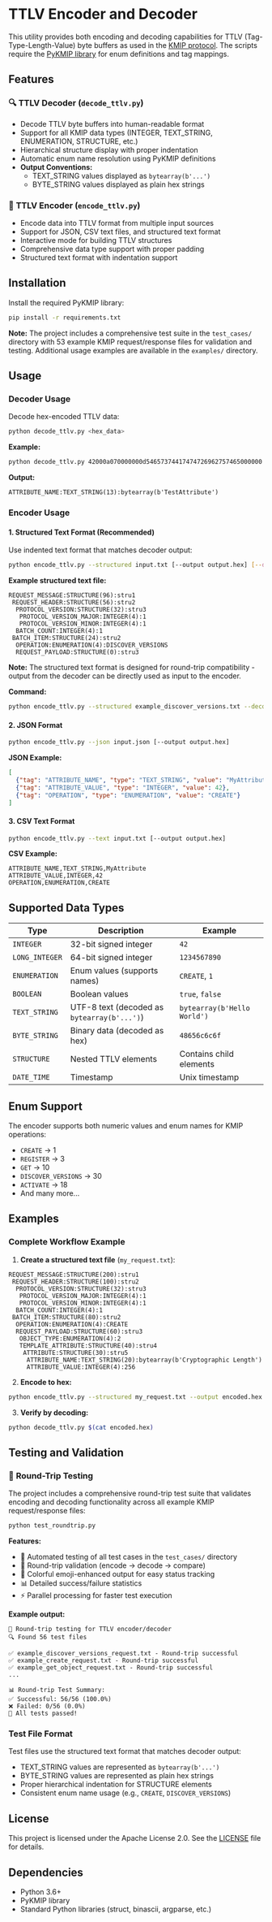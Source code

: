 # TTLV Encoder and Decoder

This utility provides both encoding and decoding capabilities for TTLV (Tag-Type-Length-Value) byte buffers as used in the [KMIP protocol](https://docs.oasis-open.org/kmip/kmip-spec/v2.1/csd01/kmip-spec-v2.1-csd01.html). The scripts require the [PyKMIP library](https://github.com/OpenKMIP/PyKMIP) for enum definitions and tag mappings.

## Features

### 🔍 **TTLV Decoder** (`decode_ttlv.py`)
- Decode TTLV byte buffers into human-readable format
- Support for all KMIP data types (INTEGER, TEXT_STRING, ENUMERATION, STRUCTURE, etc.)
- Hierarchical structure display with proper indentation
- Automatic enum name resolution using PyKMIP definitions
- **Output Conventions:**
  - TEXT_STRING values displayed as `bytearray(b'...')`
  - BYTE_STRING values displayed as plain hex strings

### 🔧 **TTLV Encoder** (`encode_ttlv.py`)
- Encode data into TTLV format from multiple input sources
- Support for JSON, CSV text files, and structured text format
- Interactive mode for building TTLV structures
- Comprehensive data type support with proper padding
- Structured text format with indentation support

## Installation

Install the required PyKMIP library:
```bash
pip install -r requirements.txt
```

**Note:** The project includes a comprehensive test suite in the `test_cases/` directory with 53 example KMIP request/response files for validation and testing. Additional usage examples are available in the `examples/` directory.

## Usage

### Decoder Usage

Decode hex-encoded TTLV data:
```bash
python decode_ttlv.py <hex_data>
```

**Example:**
```bash
python decode_ttlv.py 42000a070000000d54657374417474726962757465000000
```

**Output:**
```
ATTRIBUTE_NAME:TEXT_STRING(13):bytearray(b'TestAttribute')
```

### Encoder Usage

#### 1. **Structured Text Format** (Recommended)
Use indented text format that matches decoder output:

```bash
python encode_ttlv.py --structured input.txt [--output output.hex] [--decode]
```

**Example structured text file:**
```
REQUEST_MESSAGE:STRUCTURE(96):stru1
 REQUEST_HEADER:STRUCTURE(56):stru2
  PROTOCOL_VERSION:STRUCTURE(32):stru3
   PROTOCOL_VERSION_MAJOR:INTEGER(4):1
   PROTOCOL_VERSION_MINOR:INTEGER(4):1
  BATCH_COUNT:INTEGER(4):1
 BATCH_ITEM:STRUCTURE(24):stru2
  OPERATION:ENUMERATION(4):DISCOVER_VERSIONS
  REQUEST_PAYLOAD:STRUCTURE(0):stru3
```

**Note:** The structured text format is designed for round-trip compatibility - output from the decoder can be directly used as input to the encoder.

**Command:**
```bash
python encode_ttlv.py --structured example_discover_versions.txt --decode
```

#### 2. **JSON Format**
```bash
python encode_ttlv.py --json input.json [--output output.hex]
```

**JSON Example:**
```json
[
  {"tag": "ATTRIBUTE_NAME", "type": "TEXT_STRING", "value": "MyAttribute"},
  {"tag": "ATTRIBUTE_VALUE", "type": "INTEGER", "value": 42},
  {"tag": "OPERATION", "type": "ENUMERATION", "value": "CREATE"}
]
```

#### 3. **CSV Text Format**
```bash
python encode_ttlv.py --text input.txt [--output output.hex]
```

**CSV Example:**
```
ATTRIBUTE_NAME,TEXT_STRING,MyAttribute
ATTRIBUTE_VALUE,INTEGER,42
OPERATION,ENUMERATION,CREATE
```

## Supported Data Types

| Type | Description | Example |
|------|-------------|---------|
| `INTEGER` | 32-bit signed integer | `42` |
| `LONG_INTEGER` | 64-bit signed integer | `1234567890` |
| `ENUMERATION` | Enum values (supports names) | `CREATE`, `1` |
| `BOOLEAN` | Boolean values | `true`, `false` |
| `TEXT_STRING` | UTF-8 text (decoded as `bytearray(b'...')`) | `bytearray(b'Hello World')` |
| `BYTE_STRING` | Binary data (decoded as hex) | `48656c6c6f` |
| `STRUCTURE` | Nested TTLV elements | Contains child elements |
| `DATE_TIME` | Timestamp | Unix timestamp |

## Enum Support

The encoder supports both numeric values and enum names for KMIP operations:

- `CREATE` → 1
- `REGISTER` → 3
- `GET` → 10
- `DISCOVER_VERSIONS` → 30
- `ACTIVATE` → 18
- And many more...

## Examples

### Complete Workflow Example

1. **Create a structured text file** (`my_request.txt`):
```
REQUEST_MESSAGE:STRUCTURE(200):stru1
 REQUEST_HEADER:STRUCTURE(100):stru2
  PROTOCOL_VERSION:STRUCTURE(32):stru3
   PROTOCOL_VERSION_MAJOR:INTEGER(4):1
   PROTOCOL_VERSION_MINOR:INTEGER(4):1
  BATCH_COUNT:INTEGER(4):1
 BATCH_ITEM:STRUCTURE(80):stru2
  OPERATION:ENUMERATION(4):CREATE
  REQUEST_PAYLOAD:STRUCTURE(60):stru3
   OBJECT_TYPE:ENUMERATION(4):2
   TEMPLATE_ATTRIBUTE:STRUCTURE(40):stru4
    ATTRIBUTE:STRUCTURE(30):stru5
     ATTRIBUTE_NAME:TEXT_STRING(20):bytearray(b'Cryptographic Length')
     ATTRIBUTE_VALUE:INTEGER(4):256
```

2. **Encode to hex:**
```bash
python encode_ttlv.py --structured my_request.txt --output encoded.hex
```

3. **Verify by decoding:**
```bash
python decode_ttlv.py $(cat encoded.hex)
```

## Testing and Validation

### 🧪 **Round-Trip Testing**

The project includes a comprehensive round-trip test suite that validates encoding and decoding functionality across all example KMIP request/response files:

```bash
python test_roundtrip.py
```

**Features:**
- 🎯 Automated testing of all test cases in the `test_cases/` directory
- 🔄 Round-trip validation (encode → decode → compare)
- 🎨 Colorful emoji-enhanced output for easy status tracking
- 📊 Detailed success/failure statistics
- ⚡ Parallel processing for faster test execution

**Example output:**
```
🧪 Round-trip testing for TTLV encoder/decoder
🔍 Found 56 test files

✅ example_discover_versions_request.txt - Round-trip successful
✅ example_create_request.txt - Round-trip successful
✅ example_get_object_request.txt - Round-trip successful
...

📊 Round-trip Test Summary:
✅ Successful: 56/56 (100.0%)
❌ Failed: 0/56 (0.0%)
🎉 All tests passed!
```

### **Test File Format**

Test files use the structured text format that matches decoder output:
- TEXT_STRING values are represented as `bytearray(b'...')`
- BYTE_STRING values are represented as plain hex strings
- Proper hierarchical indentation for STRUCTURE elements
- Consistent enum name usage (e.g., `CREATE`, `DISCOVER_VERSIONS`)

## License

This project is licensed under the Apache License 2.0. See the [LICENSE](LICENSE) file for details.

## Dependencies

- Python 3.6+
- PyKMIP library
- Standard Python libraries (struct, binascii, argparse, etc.)
